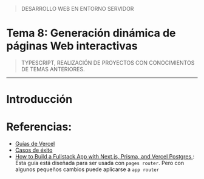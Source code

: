> DESARROLLO WEB EN ENTORNO SERVIDOR

# Tema 8: Generación dinámica de páginas Web interactivas <!-- omit in toc -->
> TYPESCRIPT, REALIZACIÓN DE PROYECTOS CON CONOCIMIENTOS DE TEMAS ANTERIORES.




--- 

# Introducción



# Referencias:

- [Guías de Vercel](https://vercel.com/guides)
- [Casos de éxito](https://nextjs.org/showcase)
- [How to Build a Fullstack App with Next.js, Prisma, and Vercel Postgres
](https://vercel.com/guides/nextjs-prisma-postgres): Esta guía está diseñada para ser usada con `pages router`. Pero con algunos pequeños cambios puede aplicarse a `app router`